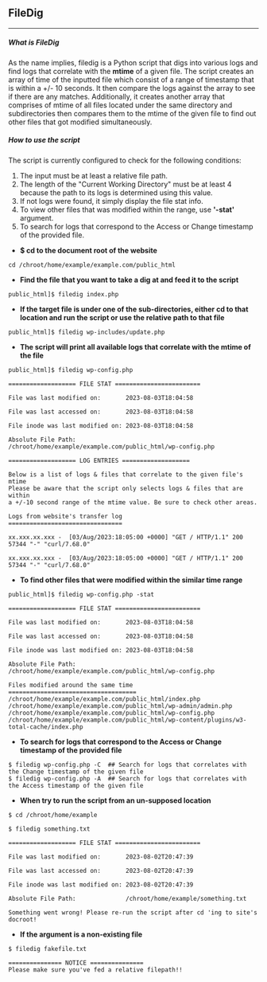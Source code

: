 ## FileDig
-----
##### What is FileDig
As the name implies, filedig is a Python script that digs into various logs and find logs that correlate with the **mtime** of a given file. The script creates an array of time of the inputted file which consist of a range of timestamp that is within a +/- 10 seconds. It then compare the logs against the array to see if there are any matches. Additionally, it creates another array that comprises of mtime of all files located under the same directory and subdirectories then compares them to the mtime of the given file to find out other files that got modified simultaneously.

##### How to use the script
The script is currently configured to check for the following conditions:

1. The input must be at least a relative file path.
2. The length of the "Current Working Directory" must be at least 4 because the path to its logs is determined using this value.
3. If not logs were found, it simply display the file stat info.
4. To view other files that was modified within the range, use **'-stat'** argument.
5. To search for logs that correspond to the Access or Change timestamp of the provided file.

* **$ cd to the document root of the website**
```
cd /chroot/home/example/example.com/public_html
```
* **Find the file that you want to take a dig at and feed it to the script**
```
public_html]$ filedig index.php
```
* **If the target file is under one of the sub-directories, either cd to that location and run the script or use the relative path to that file**
```
public_html]$ filedig wp-includes/update.php
```

* **The script will print all available logs that correlate with the mtime of the file**
```
public_html]$ filedig wp-config.php

=================== FILE STAT ========================

File was last modified on:       2023-08-03T18:04:58

File was last accessed on:       2023-08-03T18:04:58

File inode was last modified on: 2023-08-03T18:04:58

Absolute File Path:              /chroot/home/example/example.com/public_html/wp-config.php

=================== LOG ENTRIES ===================

Below is a list of logs & files that correlate to the given file's mtime
Please be aware that the script only selects logs & files that are within
a +/-10 second range of the mtime value. Be sure to check other areas.

Logs from website's transfer log
================================

xx.xxx.xx.xxx -  [03/Aug/2023:18:05:00 +0000] "GET / HTTP/1.1" 200 57344 "-" "curl/7.68.0"

xx.xxx.xx.xxx -  [03/Aug/2023:18:05:00 +0000] "GET / HTTP/1.1" 200 57344 "-" "curl/7.68.0"
```

* **To find other files that were modified within the similar time range**

```
public_html]$ filedig wp-config.php -stat

=================== FILE STAT ========================

File was last modified on:       2023-08-03T18:04:58

File was last accessed on:       2023-08-03T18:04:58

File inode was last modified on: 2023-08-03T18:04:58

Absolute File Path:              /chroot/home/example/example.com/public_html/wp-config.php

Files modified around the same time
====================================
/chroot/home/example/example.com/public_html/index.php
/chroot/home/example/example.com/public_html/wp-admin/admin.php
/chroot/home/example/example.com/public_html/wp-config.php
/chroot/home/example/example.com/public_html/wp-content/plugins/w3-total-cache/index.php

```
* **To search for logs that correspond to the Access or Change timestamp of the provided file**
```
$ filedig wp-config.php -C  ## Search for logs that correlates with the Change timestamp of the given file
$ filedig wp-config.php -A  ## Search for logs that correlates with the Access timestamp of the given file
```
* **When try to run the script from an un-supposed location**
```
$ cd /chroot/home/example

$ filedig something.txt 

=================== FILE STAT ========================

File was last modified on:       2023-08-02T20:47:39

File was last accessed on:       2023-08-02T20:47:39

File inode was last modified on: 2023-08-02T20:47:39

Absolute File Path:              /chroot/home/example/something.txt

Something went wrong! Please re-run the script after cd 'ing to site's docroot!
```

* **If the argument is a non-existing file**
```
$ filedig fakefile.txt

=============== NOTICE ===============
Please make sure you've fed a relative filepath!!
```
